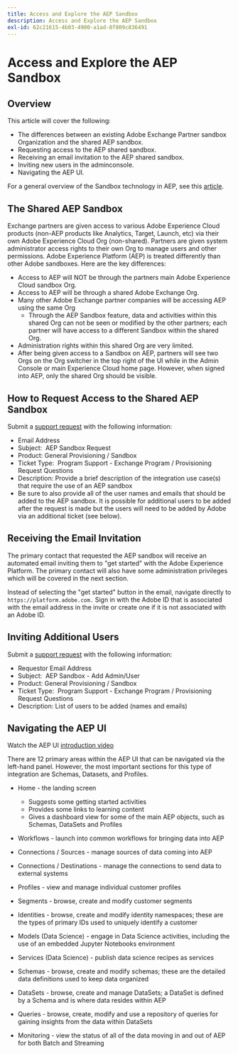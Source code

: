 ```yaml
---
title: Access and Explore the AEP Sandbox
description: Access and Explore the AEP Sandbox
exl-id: 62c21615-4b03-4900-a1ad-8f809c836491
---
```

# Access and Explore the AEP Sandbox


## Overview

This article will cover the following:

* The differences between an existing Adobe Exchange Partner sandbox Organization and the shared AEP sandbox.
* Requesting access to the AEP shared sandbox.
* Receiving an email invitation to the AEP shared sandbox.
* Inviting new users in the adminconsole.
* Navigating the AEP UI.

For a general overview of the Sandbox technology in AEP, see this [article](https://docs.adobe.com/content/help/en/experience-platform/sandbox/home.html).

## The Shared AEP Sandbox


Exchange partners are given access to various Adobe Experience Cloud products (non-AEP products like Analytics, Target, Launch, etc) via their own Adobe Experience Cloud Org (non-shared). Partners are given system administrator access rights to their own Org to manage users and other permissions. Adobe Experience Platform (AEP) is treated differently than other Adobe sandboxes. Here are the key differences:

* Access to AEP will NOT be through the partners main Adobe Experience Cloud sandbox Org.
* Access to AEP will be through a shared Adobe Exchange Org.
* Many other Adobe Exchange partner companies will be accessing AEP using the same Org
  * Through the AEP Sandbox feature, data and activities within this shared Org can not be seen or modified by the other partners; each partner will have access to a different Sandbox within the shared Org.
* Administration rights within this shared Org are very limited.
* After being given access to a Sandbox on AEP, partners will see two Orgs on the Org switcher in the top right of the UI while in the Admin Console or main Experience Cloud home page. However, when signed into AEP, only the shared Org should be visible.

## How to Request Access to the Shared AEP Sandbox

Submit a [support request](https://adobeexchangeec.zendesk.com/hc/en-us/requests/new) with the following information:

* Email Address
* Subject:  AEP Sandbox Request
* Product: General Provisioning / Sandbox
* Ticket Type:  Program Support - Exchange Program / Provisioning Request Questions
* Description: Provide a brief description of the integration use case(s) that require the use of an AEP sandbox
* Be sure to also provide all of the user names and emails that should be added to the AEP sandbox. It is possible for additional users to be added after the request is made but the users will need to be added by Adobe via an additional ticket (see below).

## Receiving the Email Invitation 


The primary contact that requested the AEP sandbox will receive an automated email inviting them to "get started" with the Adobe Experience Platform. The primary contact will also have some administration privileges which will be covered in the next section.

Instead of selecting the "get started" button in the email, navigate directly to `https://platform.adobe.com.` Sign in with the Adobe ID that is associated with the email address in the invite or create one if it is not associated with an Adobe ID.


## Inviting Additional Users


Submit a [support request](https://adobeexchangeec.zendesk.com/hc/en-us/requests/new) with the following information:

* Requestor Email Address
* Subject:  AEP Sandbox - Add Admin/User
* Product: General Provisioning / Sandbox
* Ticket Type:  Program Support - Exchange Program / Provisioning Request Questions
* Description: List of users to be added (names and emails)

## Navigating the AEP UI


Watch the AEP UI [introduction video](https://docs.adobe.com/content/help/en/platform-learn/tutorials/intro-to-platform/interface-tour.html)


There are 12 primary areas within the AEP UI that can be navigated via the left-hand panel. However, the most important sections for this type of integration are Schemas, Datasets, and Profiles.

* Home - the landing screen

  * Suggests some getting started activities
  * Provides some links to learning content
  * Gives a dashboard view for some of the main AEP objects, such as Schemas, DataSets and Profiles

* Workflows - launch into common workflows for bringing data into AEP
* Connections / Sources - manage sources of data coming into AEP
* Connections / Destinations - manage the connections to send data to external systems
* Profiles - view and manage individual customer profiles
* Segments - browse, create and modify customer segments
* Identities - browse, create and modify identity namespaces; these are the types of primary IDs used to uniquely identify a customer
* Models (Data Science) - engage in Data Science activities, including the use of an embedded Jupyter Notebooks environment
* Services (Data Science) - publish data science recipes as services
* Schemas - browse, create and modify schemas; these are the detailed data definitions used to keep data organized
* DataSets - browse, create and manage DataSets; a DataSet is defined by a Schema and is where data resides within AEP
* Queries - browse, create, modify and use a repository of queries for gaining insights from the data within DataSets
* Monitoring - view the status of all of the data moving in and out of AEP for both Batch and Streaming
